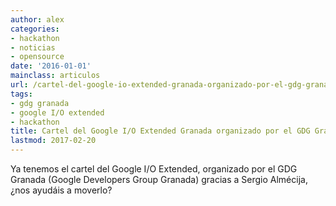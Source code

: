 ```yaml
---
author: alex
categories:
- hackathon
- noticias
- opensource
date: '2016-01-01'
mainclass: articulos
url: /cartel-del-google-io-extended-granada-organizado-por-el-gdg-granada/
tags:
- gdg granada
- google I/O extended
- hackathon
title: Cartel del Google I/O Extended Granada organizado por el GDG Granada
lastmod: 2017-02-20
---
```


Ya tenemos el cartel del Google I/O Extended, organizado por el GDG Granada (Google Developers Group Granada) gracias a Sergio Almécija, ¿nos ayudáis a moverlo?

[<amp-img on="tap:lightbox1" role="button" tabindex="0" layout="responsive" src="/img/2012/06/gdg1.jpg" alt="" title="gdg" width="1440px" height="900px" />][1]

 [1]: https://elbauldelprogramador.com/img/2012/06/gdg1.jpg
